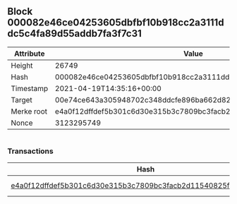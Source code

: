 ## Block 000082e46ce04253605dbfbf10b918cc2a3111ddc5c4fa89d55addb7fa3f7c31

Attribute | Value
--- | ---
Height | 26749
Hash | 000082e46ce04253605dbfbf10b918cc2a3111ddc5c4fa89d55addb7fa3f7c31
Timestamp | 2021-04-19T14:35:16+00:00
Target | 00e74ce643a305948702c348ddcfe896ba662d82c1a228faf4ad12250f07334e
Merke root | e4a0f12dffdef5b301c6d30e315b3c7809bc3facb2d11540825fe40ba15f277a
Nonce | 3123295749

```

```

### Transactions

Hash | Amount
--- | ---
[e4a0f12dffdef5b301c6d30e315b3c7809bc3facb2d11540825fe40ba15f277a](e4a0f12dffdef5b301c6d30e315b3c7809bc3facb2d11540825fe40ba15f277a.md) | 10.00000000 SKEPTI 

